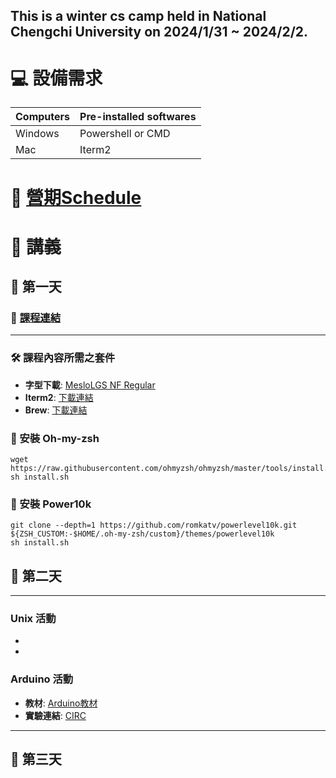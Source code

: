 ## This is a winter cs camp held in National Chengchi University on 2024/1/31 ~ 2024/2/2.

# 💻 設備需求

| Computers     | Pre-installed softwares            |
| ---------- | ----------------------------------- |
| Windows | Powershell or CMD |
| Mac     | Iterm2 |

# 📣 [營期Schedule](https://docs.google.com/document/d/11QHqGS9etAwiPgg4OhzGZhMZ6HjQMVGupI8I3ZCp3ac/edit)
   
# 📘 講義

## 📅 第一天

### 📎 [課程連結](https://docs.google.com/presentation/d/1mMqcRotUqBH4X1Jyjz_BD4xcPibSxdonCQ933J3eQd8/edit#slide=id.p)

---

### 🛠️ 課程內容所需之套件

- **字型下載**: [MesloLGS NF Regular](https://www.google.com/url?q=https://github.com/romkatv/powerlevel10k-media/raw/master/MesloLGS%2520NF%2520Regular.ttf&sa=D&source=editors&ust=1704195459976407&usg=AOvVaw1ZqnwQ0ZB2yCDr8pLKZ51D)
- **Iterm2**: [下載連結](https://iterm2.com)
- **Brew**: [下載連結](https://brew.sh)

### 🌟 安裝 Oh-my-zsh

```shell
wget https://raw.githubusercontent.com/ohmyzsh/ohmyzsh/master/tools/install.sh
sh install.sh
```

### 🌟 安裝 Power10k

```shell
git clone --depth=1 https://github.com/romkatv/powerlevel10k.git ${ZSH_CUSTOM:-$HOME/.oh-my-zsh/custom}/themes/powerlevel10k
sh install.sh

```
## 📅 第二天

---

### Unix 活動
- 
- 
### Arduino 活動
- **教材**: [Arduino教材](https://docs.google.com/presentation/d/1r2SouD4yRVY8rZK-MRKEkypic7BFXzOjfjk8wlVeoig/edit?usp=sharing)
- **實驗連結**: [CIRC](https://learn.adafruit.com/experimenters-guide-for-metro/intro)

---

## 📅 第三天

